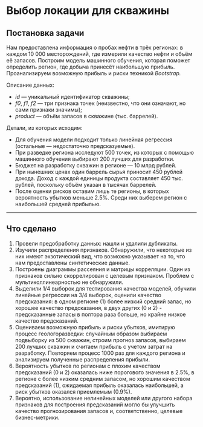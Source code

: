 # Выбор локации для скважины

## Постановка задачи
Нам предоставлена информация о пробах нефти в трёх регионах: в каждом 10 000 месторождений, где измерили качество нефти и объём её запасов. Построим модель машинного обучения, которая поможет определить регион, где добыча принесёт наибольшую прибыль. Проанализируем возможную прибыль и риски техникой *Bootstrap.*

Описание данных:
* *id* — уникальный идентификатор скважины;
* *f0*, *f1*, *f2* — три признака точек (неизвестно, что они означают, но сами признаки значимы);
* *product* — объём запасов в скважине (тыс. баррелей).

Детали, из которых исходим:

* Для обучения модели подходит только линейная регрессия (остальные — недостаточно предсказуемые).
* При разведке региона исследуют 500 точек, из которых с помощью машинного обучения выбирают 200 лучших для разработки.
* Бюджет на разработку скважин в регионе — 10 млрд рублей.
* При нынешних ценах один баррель сырья приносит 450 рублей дохода. Доход с каждой единицы продукта составляет 450 тыс. рублей, поскольку объём указан в тысячах баррелей.
* После оценки рисков оставим лишь те регионы, в которых вероятность убытков меньше 2.5%. Среди них выберем регион с наибольшей средней прибылью.

---
## Что сделано
1. Провели предобработку данных: нашли и удалили дубликаты.
2. Изучили распределения признаков. Обнаружили, что некоторые из них имеют экзотический вид, что возможно указывает на то, что нам предоставлены синтетические данные.
3. Построены диаграммы рассеяния и матрицы корреляции. Один из признаков сильно скоррелирован с целевым признаком. Проблем с мультиколлинеарностью не обнаружили.
4. Выделили 1/4 выборок для тестирования качества моделей, обучили линейные регрессии на 3/4 выборок, оценили качество предсказания: в одном регионе (1) более низкий средний запас, но хорошее качество предсказания, в двух других (0 и 2) - предсказанные запасы в полтора раза больше, но крайне низкое качество предсказаний.
5. Оцениваем возможную прибыль и риски убытков, имитирую процесс геологоразведки: случайным образом выбираем подвыборку из 500 скважин, строим прогноз запасов, выбираем 200 лучших скважин и считаем прибыль с учетом затрат на разработку. Повторяем процесс 1000 раз для каждого региона и анализируем полученные распределения прибыли.
6. Вероятность убытков по регионам с плохим качеством предсказаний (0 и 2) оказалась ниже порогового значения в 2.5%, в регионе с более низким средним запасом, но хорошим качеством предсказаний (1), ожидаемая прибыль оказалась наибольшей, а риск убытков оказался приемлемым (0.9%). 
7. Вероятно, использование нелинейных моделей или другого набора признаков для построения предсказаний могло бы улучшить качество прогнозирования запасов и, соответственно, целевые бизнес-метрики.
